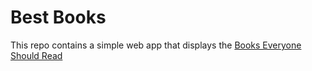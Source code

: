# Best Books

This repo contains a simple web app that displays the [Books Everyone Should Read](https://informationisbeautiful.net/visualizations/novels-everyone-should-read-interactive/)
